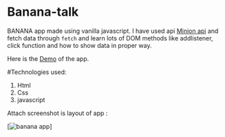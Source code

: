 # Banana-talk
 
BANANA app made using vanilla javascript.
I have used api [Minion api](https://funtranslations.com/) and fetch data through ```fetch``` and learn lots of DOM methods like addlistener, click function and how to show data in proper way.

Here is the [Demo](https://bananatalk-js-app.netlify.app/) of the app.

#Technologies used:
 1. Html
 2. Css
 3. javascript
 

Attach screenshot is layout of app :

[![banana app](https://drive.google.com/file/d/1uziOQ5Ot-e4gDiItXVSOYiPjApCbuQz8/view?usp=sharing)]

